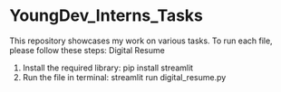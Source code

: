 # YoungDev_Interns_Tasks
This repository showcases my work on various tasks. To run each file, please follow these steps:
Digital Resume
1. Install the required library: pip install streamlit
2. Run the file in terminal: streamlit run digital_resume.py
